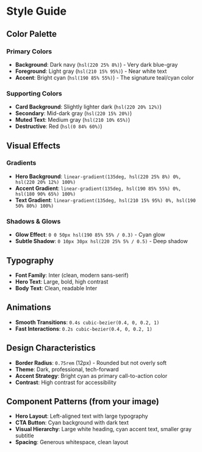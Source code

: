 # Style Guide

## Color Palette

### Primary Colors
- **Background**: Dark navy (`hsl(220 25% 8%)`) - Very dark blue-gray
- **Foreground**: Light gray (`hsl(210 15% 95%)`) - Near white text
- **Accent**: Bright cyan (`hsl(190 85% 55%)`) - The signature teal/cyan color

### Supporting Colors
- **Card Background**: Slightly lighter dark (`hsl(220 20% 12%)`)
- **Secondary**: Mid-dark gray (`hsl(220 15% 20%)`)
- **Muted Text**: Medium gray (`hsl(210 10% 65%)`)
- **Destructive**: Red (`hsl(0 84% 60%)`)

## Visual Effects

### Gradients
- **Hero Background**: `linear-gradient(135deg, hsl(220 25% 8%) 0%, hsl(220 20% 12%) 100%)`
- **Accent Gradient**: `linear-gradient(135deg, hsl(190 85% 55%) 0%, hsl(180 90% 65%) 100%)`
- **Text Gradient**: `linear-gradient(135deg, hsl(210 15% 95%) 0%, hsl(190 50% 80%) 100%)`

### Shadows & Glows
- **Glow Effect**: `0 0 50px hsl(190 85% 55% / 0.3)` - Cyan glow
- **Subtle Shadow**: `0 10px 30px hsl(220 25% 5% / 0.5)` - Deep shadow

## Typography
- **Font Family**: Inter (clean, modern sans-serif)
- **Hero Text**: Large, bold, high contrast
- **Body Text**: Clean, readable Inter

## Animations
- **Smooth Transitions**: `0.4s cubic-bezier(0.4, 0, 0.2, 1)`
- **Fast Interactions**: `0.2s cubic-bezier(0.4, 0, 0.2, 1)`

## Design Characteristics
- **Border Radius**: `0.75rem` (12px) - Rounded but not overly soft
- **Theme**: Dark, professional, tech-forward
- **Accent Strategy**: Bright cyan as primary call-to-action color
- **Contrast**: High contrast for accessibility

## Component Patterns (from your image)
- **Hero Layout**: Left-aligned text with large typography
- **CTA Button**: Cyan background with dark text
- **Visual Hierarchy**: Large white heading, cyan accent text, smaller gray subtitle
- **Spacing**: Generous whitespace, clean layout